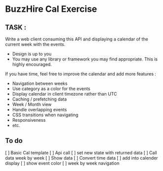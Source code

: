 # BuzzHire Cal Exercise

## TASK :
Write a web client consuming this API and displaying a calendar of the current week with the events.

* Design is up to you
* You may use any library or framework you may find appropriate. This is highly encouraged.

If you have time, feel free to improve the calendar and add more features :
* Navigation between weeks
* Use category as a color for the events
* Display calendar in client timezone rather than UTC
* Caching / prefetching data
* Week / Month view
* Handle overlapping events
* CSS transitions when navigating
* Responsiveness
* etc.


## To do
 [ ] Basic Cal template
 [ ] Api call
  	[ ] set new state with returned data
	[ ] Call data week by week
 [ ] Show data
	[ ] Convert time data
	[ ] add into calender display
 	[ ] show event color
 [ ] week by week navigation
